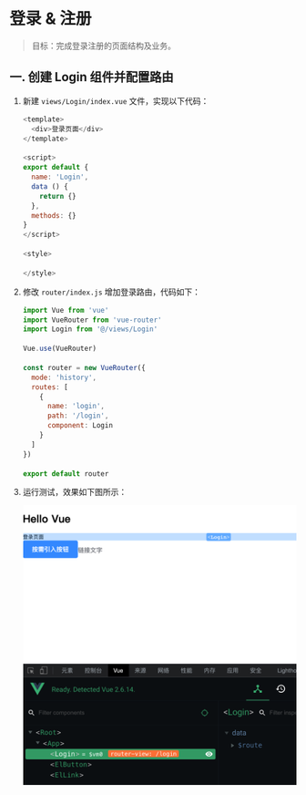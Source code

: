 # 登录 & 注册

> 目标：完成登录注册的页面结构及业务。

## 一. 创建 Login 组件并配置路由

1. 新建 `views/Login/index.vue` 文件，实现以下代码：

   ```js
   <template>
     <div>登录页面</div>
   </template>

   <script>
   export default {
     name: 'Login',
     data () {
       return {}
     },
     methods: {}
   }
   </script>

   <style>

   </style>
   ```

2. 修改 `router/index.js` 增加登录路由，代码如下：

   ```js
   import Vue from 'vue'
   import VueRouter from 'vue-router'
   import Login from '@/views/Login'

   Vue.use(VueRouter)

   const router = new VueRouter({
     mode: 'history',
     routes: [
       {
         name: 'login',
         path: '/login',
         component: Login
       }
     ]
   })

   export default router
   ```

3. 运行测试，效果如下图所示：

   ![测试登录组件路由](assets/11-test-login-component-route.png)
